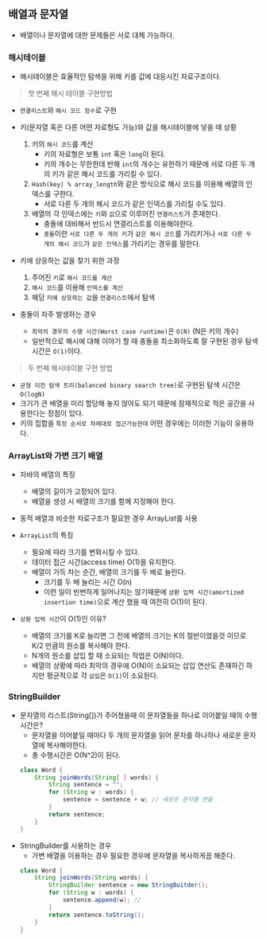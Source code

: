 ## 배열과 문자열
- 배열이나 문자열에 대한 문제들은 서로 대체 가능하다.

### 해시테이블
- 해시테이블은 효율적인 탐색을 위해 키를 값에 대응시킨 자료구조이다.

> 첫 번째 해시 테이블 구현방법
- `연결리스트`와 `해시 코드 함수`로 구현

- 키(문자열 혹은 다른 어떤 자료형도 가능)와 값을 해시테이블에 넣을 때 상황
    1. 키의 `해시 코드`를 계산
        - 키의 자료형은 보통 `int` 혹은 `long`이 된다.
        - 키의 개수는 무한한데 반해 `int`의 개수는 유한하기 때문에 
          서로 다른 두 개의 키가 같은 해시 코드를 가리킬 수 있다.
    2. `Hash(key) % array_length`와 같은 방식으로 해시 코드를 이용해 배열의 인덱스를 구한다.
        - 서로 다른 두 개의 해시 코드가 같은 인덱스를 가리킬 수도 있다.
    3. 배열의 각 인덱스에는 `키`와 `값`으로 이루어진 `연결리스트`가 존재한다.
        - 충돌에 대비해서 반드시 연결리스트를 이용해야한다.
        - `충돌`이란 `서로 다른 두 개의 키`가 `같은 해시 코드`를 가리키거나 
          `서로 다른 두 개의 해시 코드`가 `같은 인덱스`를 가리키는 경우를 말한다.

- 키에 상응하는 값을 찾기 위한 과정
    1. 주어진 `키`로 `해시 코드를 계산`
    2. `해시 코드`를 이용해 `인덱스를 계산`
    3. 해당 `키에 상응하는 값`을 `연결리스트`에서 탐색

- 충돌이 자주 발생하는 경우
    - `최악의 경우의 수행 시간(Worst case runtime)`은 `O(N)` (N은 키의 개수)
    - 일반적으로 해시에 대해 이야기 할 때 충돌을 최소화하도록 잘 구현된 경우 탐색 시간은 `O(1)`이다.

> 두 번째 해시테이블 구현 방법
- `균형 이진 탐색 트리(balanced binary search tree)`로 구현된 탐색 시간은 `O(logN)`
- 크기가 큰 배열을 미리 할당해 놓지 않아도 되기 때문에 잠재적으로 적은 공간을 사용한다는 장점이 있다.
- 키의 집합을 `특정 순서로 차례대로 접근가능한데` 어떤 경우에는 이러한 기능이 유용하다.

### ArrayList와 가변 크기 배열
- 자바의 배열의 특징
    - 배열의 길이가 고정되어 있다. 
    - 배열을 생성 시 배열의 크기를 함께 지정해야 한다.

- 동적 배열과 비슷한 자료구조가 필요한 경우 ArrayList를 사용

- `ArrayList`의 특징
    - 필요에 따라 크기를 변화시킬 수 있다.
    - 데이터 접근 시간(access time) O(1)을 유지한다.
    - 배열이 가득 차는 순간, 배열의 크기를 두 배로 늘린다.
        - 크기를 두 배 늘리는 시간 O(n)
        - 이런 일이 빈번하게 일어나지는 않기때문에 `상환 입력 시간(amortized insertion time)`으로 계산 했을 때 여전히 O(1)이 된다.

- `상환 입력 시간`이 O(1)인 이유?
    - 배열의 크기를 K로 늘리면 그 전에 배열의 크기는 K의 절반이었을것 이므로 K/2 만큼의 원소를 복사해야 한다.
    - N개의 원소를 삽입 할 때 소요되는 작업은 O(N)이다.
    - 배열의 상황에 따라 최악의 경우에 O(N)이 소요되는 삽입 연산도 존재하긴 하지만 평균적으로 각 `삽입`은 `O(1)`이 소요된다.
    

### StringBuilder
- 문자열의 리스트(String[])가 주어쳤을때 이 문자열들을 하나로 이어붙일 때의 수행 시간은?
    - 문자열을 이어붙일 때마다 두 개의 문자열을 읽어 문자를 하나하나 새로운 문자열에 복사해야한다.
    - 총 수행시간은 O(N^2)이 된다.
    ```java
    class Word {
        String joinWords(String[ ] words) { 
            String sentence = "";
            for (String w : words) {
                sentence = sentence + w; // 새로운 문자를 만듦
            }
            return sentence;
        }
    }
    ```
- StringBuilder를 사용하는 경우
    - 가변 배열을 이용하는 경우 필요한 경우에 문자열을 복사하게끔 해준다.
    ```java
    class Word {
        String joinWords(String words) {
            StringBuilder sentence = new StringBuitder();
            for (String w : words) {
                sentence.append(w); // 
            }
            return sentence.toString();
        }
    }
    ```
